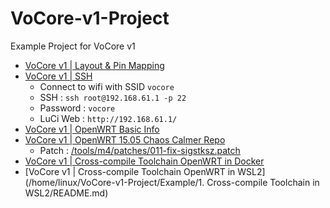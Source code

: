 # VoCore-v1-Project
Example Project for VoCore v1

- [VoCore v1 | Layout & Pin Mapping](https://vocore.io/v1.html)
- [VoCore v1 | SSH](https://vonger.cn/?p=1536)
  - Connect to wifi with SSID `vocore`
  - SSH      : `ssh root@192.168.61.1 -p 22`
  - Password : `vocore`
  - LuCi Web : `http://192.168.61.1/`
- [VoCore v1 | OpenWRT Basic Info](https://openwrt.org/toh/hwdata/vocore/vocore_vocore_v1.0)
- [VoCore v1 | OpenWRT 15.05 Chaos Calmer Repo](https://github.com/openwrt/chaos_calmer)
  - Patch : [/tools/m4/patches/011-fix-sigstksz.patch](https://raw.githubusercontent.com/keyfour/openwrt/2722d51c5cf6a296b8ecf7ae09e46690403a6c3d/tools/m4/patches/011-fix-sigstksz.patch)
- [VoCore v1 | Cross-compile Toolchain OpenWRT in Docker](https://medium.com/meseta-robots/set-up-cross-compile-toolchains-in-docker-to-save-time-openwrt-build-system-for-ar9331-1744629164c8)
- [VoCore v1 | Cross-compile Toolchain OpenWRT in WSL2](/home/linux/VoCore-v1-Project/Example/1. Cross-compile Toolchain in WSL2/README.md)
